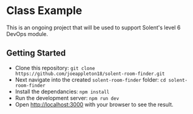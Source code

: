 # Class Example

This is an ongoing project that will be used to support Solent's level 6 DevOps module. 

## Getting Started

- Clone this repository:   `git clone https://github.com/joeappleton18/solent-room-finder.git`
- Next navigate into the created  `solent-room-finder` folder: `cd solent-room-finder`
- Install the dependancies: `npm install`
- Run the development server: `npm run dev`
- Open [http://localhost:3000](http://localhost:3000) with your browser to see the result.








